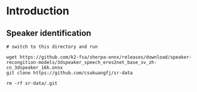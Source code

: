 # Introduction

## Speaker identification
```
# switch to this directory and run

wget https://github.com/k2-fsa/sherpa-onnx/releases/download/speaker-recongition-models/3dspeaker_speech_eres2net_base_sv_zh-cn_3dspeaker_16k.onnx
git clone https://github.com/csukuangfj/sr-data

rm -rf sr-data/.git
```
